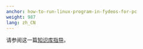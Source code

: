 ```yaml
---
anchor: how-to-run-linux-program-in-fydeos-for-pc
weight: 987
lang: zh_CN
---
```

请参阅这一篇[知识库指导](/recipes/setting-up-linux-beta/)。

